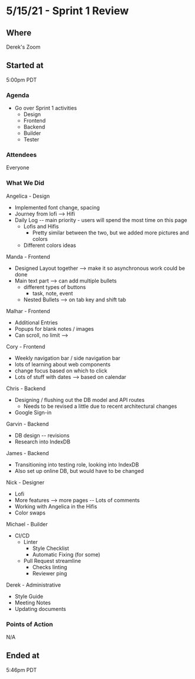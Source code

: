 # 5/15/21 - Sprint 1 Review

## Where
Derek's Zoom

## Started at
5:00pm PDT

### Agenda
- Go over Sprint 1 activities
  - Design
  - Frontend
  - Backend
  - Builder
  - Tester

### Attendees
Everyone

### What We Did
Angelica - Design
- Implemented font change, spacing
- Journey from lofi --> Hifi
- Daily Log -- main priority - users will spend the most time on this page
  - Lofis and Hifis
    - Pretty similar between the two, but we added more pictures and colors
  - Different colors ideas

Manda - Frontend
- Designed Layout together --> make it so asynchronous work could be done
- Main text part --> can add multiple bullets
  - different types of buttons
    - task, note, event
  - Nested Bullets --> on tab key and shift tab

Malhar - Frontend
- Additional Entries
- Popups for blank notes / images
- Can scroll, no limit --> 

Cory - Frontend
- Weekly navigation bar / side navigation bar
- lots of learning about web components
- change focus based on which to click
- Lots of stuff with dates --> based on calendar

Chris - Backend
- Designing / flushing out the DB model and API routes
  - Needs to be revised a little due to recent architectural changes
- Google Sign-in

Garvin - Backend
- DB design -- revisions
- Research into IndexDB

James - Backend
- Transitioning into testing role, looking into IndexDB
- Also set up online DB, but would have to be changed

Nick - Designer
- Lofi
- More features --> more pages -- Lots of comments
- Working with Angelica in the Hifis
- Color swaps

Michael - Builder
- CI/CD
  - Linter
    - Style Checklist
    - Automatic Fixing (for some)
  - Pull Request streamline
    - Checks linting
    - Reviewer ping

Derek - Administrative
- Style Guide
- Meeting Notes
- Updating documents

### Points of Action
N/A

## Ended at
5:46pm PDT